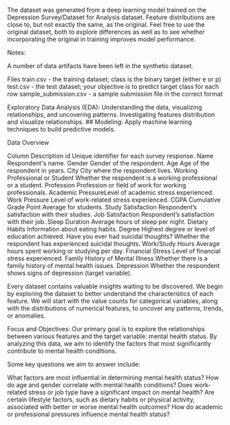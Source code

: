 The dataset was generated from a deep learning model trained on the Depression Survey/Dataset for Analysis dataset. 
Feature distributions are close to, but not exactly the same, as the original. 
Feel free to use the original dataset, both to explore differences as well as to see whether incorporating the original in training improves model performance.

Notes:

A number of data artifacts have been left in the synthetic dataset.

Files
train.csv - the training dataset; class is the binary target (either e or p)
test.csv - the test dataset; your objective is to predict target class for each row
sample_submission.csv - a sample submission file in the correct format




Exploratory Data Analysis (EDA):
  Understanding the data, visualizing relationships, and uncovering patterns. Investigating features distribution and visualize relationships. ##
Modeling:
  Apply machine learning techniques to build predictive models.

Data Overview

Column                                      Description
id	                                        Unique identifier for each survey response.
Name	                                      Respondent's name.
Gender	                                    Gender of the respondent.
Age	                                        Age of the respondent in years.
City	                                      City where the respondent lives.
Working                                     Professional or Student	Whether the respondent is a working professional or a student.
Profession	                                Profession or field of work for working professionals.
Academic                                    PressureLevel of academic stress experienced.
Work Pressure	                              Level of work-related stress experienced.
CGPA	                                      Cumulative Grade Point Average for students.
Study Satisfaction	                        Respondent’s satisfaction with their studies.
Job Satisfaction	                          Respondent’s satisfaction with their job.
Sleep Duration	                            Average hours of sleep per night.
Dietary Habits	                            Information about eating habits.
Degree	                                    Highest degree or level of education achieved.
Have you ever had suicidal thoughts?	      Whether the respondent has experienced suicidal thoughts.
Work/Study Hours	                          Average hours spent working or studying per day.
Financial Stress	                          Level of financial stress experienced.
Family History of Mental Illness	          Whether there is a family history of mental health issues.
Depression	                                Whether the respondent shows signs of depression (target variable).


Every dataset contains valuable insights waiting to be discovered. We begin by exploring the dataset to better understand the characteristics of each feature.
We will start with the value counts for categorical variables, along with the distributions of numerical features, to uncover any patterns, trends, or anomalies.

Focus and Objectives: Our primary goal is to explore the relationships between various features and the target variable: mental health status. 
                      By analyzing this data, we aim to identify the factors that most significantly contribute to mental health conditions.

Some key questions we aim to answer include:

What factors are most influential in determining mental health status?
How do age and gender correlate with mental health conditions?
Does work-related stress or job type have a significant impact on mental health?
Are certain lifestyle factors, such as dietary habits or physical activity, associated with better or worse mental health outcomes?
How do academic or professional pressures influence mental health status?


